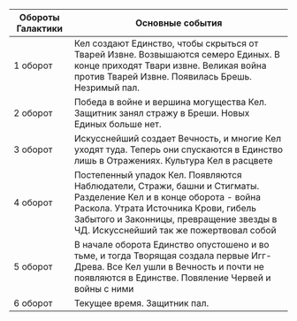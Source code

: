 
| Обороты Галактики | Основные события                                                                                                                                                                                                                                |
| ----------------- | ----------------------------------------------------------------------------------------------------------------------------------------------------------------------------------------------------------------------------------------------- |
| 1 оборот          | Кел создают Единство, чтобы скрыться от Тварей Извне. Возвышаются семеро Единых. В конце приходят Твари извне. Великая война против Тварей Извне. Появилась Брешь. Незримый пал.                                                                |
| 2 оборот          | Победа в войне и вершина могущества Кел. Защитник занял стражу в Бреши. Новых Единых больше нет.                                                                                                                                                |
| 3 оборот          | Искусснейший создает Вечность, и многие Кел уходят туда. Теперь они спускаются в Единство лишь в Отражениях. Культура Кел в расцвете                                                                                                            |
| 4 оборот          | Постепенный упадок Кел. Появляются Наблюдатели, Стражи, башни и Стигматы. Разделение Кел и в конце оборота - война Раскола. Утрата Источника Крови, гибель Забытого и Законницы, превращение звезды в ЧД. Искусснейший так же пожертвовал собой |
| 5 оборот          | В начале оборота Единство опустошено и во тьме, и тогда Творящая создала первые Игг-Древа. Все Кел ушли в Вечность и почти не появляются в Единстве. Повяление Червей и войны с ними                                                            |
| 6 оборот          | Текущее время. Защитник пал.                                                                                                                                                                                                                    |
